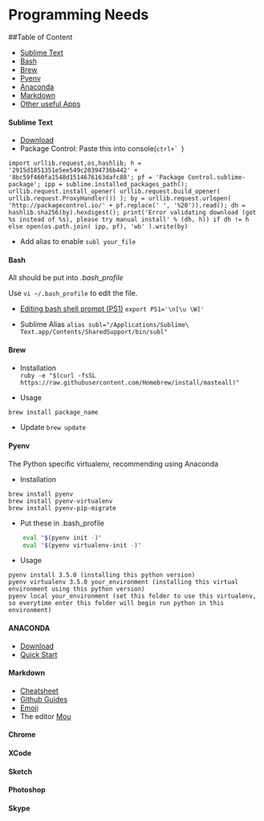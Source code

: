 Programming Needs
===============
##Table of Content

* [Sublime Text](#sublime-text)
* [Bash](#bash)
* [Brew](#brew)
* [Pyenv](#pyenv)
* [Anaconda](#anaconda)
* [Markdown](#markdown)
* [Other useful Apps](#chrome)


#### Sublime Text

* [Download](http://www.sublimetext.com/3)
* Package Control: Paste this into console(``ctrl+` ``)

```python3
import urllib.request,os,hashlib; h = '2915d1851351e5ee549c20394736b442' + '8bc59f460fa1548d1514676163dafc88'; pf = 'Package Control.sublime-package'; ipp = sublime.installed_packages_path(); urllib.request.install_opener( urllib.request.build_opener( urllib.request.ProxyHandler()) ); by = urllib.request.urlopen( 'http://packagecontrol.io/' + pf.replace(' ', '%20')).read(); dh = hashlib.sha256(by).hexdigest(); print('Error validating download (got %s instead of %s), please try manual install' % (dh, h)) if dh != h else open(os.path.join( ipp, pf), 'wb' ).write(by)
```

* Add alias to enable `subl your_file`

#### Bash
All should be put into *.bash_profile*  

Use `vi ~/.bash_profile` to edit the file.

* [Editing bash shell prompt (PS1)](http://www.cyberciti.biz/tips/howto-linux-unix-bash-shell-setup-prompt.html)
`export PS1='\n[\u \W]'`
	
* Sublime Alias ```alias subl="/Applications/Sublime\ Text.app/Contents/SharedSupport/bin/subl"```



#### Brew

* Installation	
```ruby -e "$(curl -fsSL https://raw.githubusercontent.com/Homebrew/install/masteall)"```

* Usage 
```bash
brew install package_name
```
* Update `brew update`



#### Pyenv

The Python specific virtualenv, recommending using Anaconda

* Installation 
```
brew install pyenv
brew install pyenv-virtualenv
brew install pyenv-pip-migrate
```
* Put these in .bash_profile
```bash
	eval "$(pyenv init -)"
	eval "$(pyenv virtualenv-init -)"
```
* Usage
```
pyenv install 3.5.0 (installing this python version)
pyenv virtualenv 3.5.0 your_environment (installing this virtual environment using this python version)
pyenv local your_environment (set this folder to use this virtualenv, so everytime enter this folder will begin run python in this environment)
```


#### ANACONDA

* [Download](https://www.continuum.io/downloads) 
* [Quick Start](http://conda.pydata.org/docs/test-drive.html)



#### Markdown

* [Cheatsheet](./Markdown-Cheatsheet.md)
* [Github Guides](https://guides.github.com/features/mastering-markdown/)
* [Emoji](http://www.emoji-cheat-sheet.com/)
* The editor [Mou](http://www.pc6.com/mac/114406.html)

#### Chrome
#### XCode
#### Sketch
#### Photoshop
#### Skype
